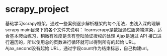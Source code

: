 # scrapy_project
基础学习scrapy框架，通过一些案例逐步解析框架的每个用法，由浅入深的理解scrapy
main目录下的各个文件夹说明：
learnscrapy是数据通过服务端渲染，适合基本爬虫练习，稍微有难度是含有登陆验证授权的处理
Ajax是通过 API 接口进行遍历的，所以使用总的页数进行循环就可以得到所有的起始 URL。
Ajax_second没有起始 URL，通过字段count作为结束标志，自己构建url。
